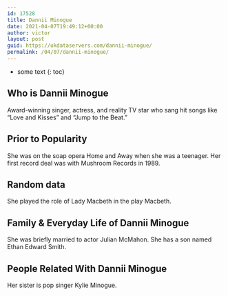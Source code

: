 ```yaml
---
id: 17528
title: Dannii Minogue
date: 2021-04-07T19:49:12+00:00
author: victor
layout: post
guid: https://ukdataservers.com/dannii-minogue/
permalink: /04/07/dannii-minogue/
---
```


* some text
{: toc}


## Who is Dannii Minogue



Award-winning singer, actress, and reality TV star who sang hit songs like &#8220;Love and Kisses&#8221; and &#8220;Jump to the Beat.&#8221;

                
                
                
## Prior to Popularity



She was on the soap opera Home and Away when she was a teenager. Her first record deal was with Mushroom Records in 1989.

                
                
                
## Random data



She played the role of Lady Macbeth in the play Macbeth.

                
                
                
## Family & Everyday Life of Dannii Minogue



She was briefly married to actor Julian McMahon. She has a son named Ethan Edward Smith.

                
                
                
## People Related With Dannii Minogue



Her sister is pop singer Kylie Minogue.

                
              
            
          
          
          